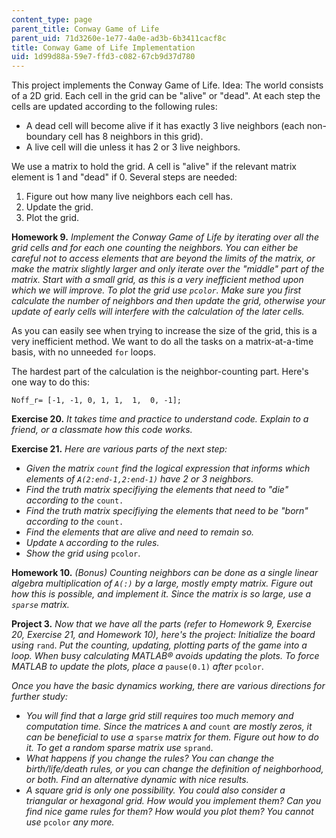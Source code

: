 ```yaml
---
content_type: page
parent_title: Conway Game of Life
parent_uid: 71d3260e-1e77-4a0e-ad3b-6b3411cacf8c
title: Conway Game of Life Implementation
uid: 1d99d88a-59e7-ffd3-c082-67cb9d37d780
---
```


This project implements the Conway Game of Life. Idea: The world consists of a 2D grid. Each cell in the grid can be "alive" or "dead". At each step the cells are updated according to the following rules:

*   A dead cell will become alive if it has exactly 3 live neighbors (each non-boundary cell has 8 neighbors in this grid).
*   A live cell will die unless it has 2 or 3 live neighbors.

We use a matrix to hold the grid. A cell is "alive" if the relevant matrix element is 1 and "dead" if 0. Several steps are needed:

1.  Figure out how many live neighbors each cell has.
2.  Update the grid.
3.  Plot the grid.

**Homework 9.** _Implement the Conway Game of Life by iterating over all the grid cells and for each one counting the neighbors. You can either be careful not to access elements that are beyond the limits of the matrix, or make the matrix slightly larger and only iterate over the "middle" part of the matrix. Start with a small grid, as this is a very inefficient method upon which we will improve. To plot the grid use `pcolor`. Make sure you first calculate the number of neighbors and then update the grid, otherwise your update of early cells will interfere with the calculation of the later cells._

As you can easily see when trying to increase the size of the grid, this is a very inefficient method. We want to do all the tasks on a matrix-at-a-time basis, with no unneeded `for` loops.

The hardest part of the calculation is the neighbor-counting part. Here's one way to do this:

```
Noff_r= [-1, -1, 0, 1, 1,  1,  0, -1];
```

**Exercise 20.** _It takes time and practice to understand code. Explain to a friend, or a classmate how this code works._

**Exercise 21.** _Here are various parts of the next step:_

*   _Given the matrix `count` find the logical expression that informs which elements of `A(2:end-1,2:end-1)` have 2 or 3 neighbors._
*   _Find the truth matrix specifiying the elements that need to "die" according to the_ `count.`
*   _Find the truth matrix specifiying the elements that need to be "born" according to the_ `count.`
*   _Find the elements that are alive and need to remain so._
*   _Update_ `A` _according to the rules._
*   _Show the grid using_ `pcolor`.

**Homework 10.** _(Bonus) Counting neighbors can be done as a single linear algebra multiplication of `A(:)` by a large, mostly empty matrix. Figure out how this is possible, and implement it. Since the matrix is so large, use a `sparse` matrix._

**Project 3.** _Now that we have all the parts (refer to Homework 9, Exercise 20, Exercise 21, and Homework 10), here's the project: Initialize the board using_ `rand`. _Put the counting, updating, plotting parts of the game into a loop. When busy calculating MATLAB® avoids updating the plots. To force MATLAB to update the plots, place a_ `pause(0.1)` _after_ `pcolor`.

_Once you have the basic dynamics working, there are various directions for further study:_

*   _You will find that a large grid still requires too much memory and computation time. Since the matrices_ `A` _and_ `count` _are mostly zeros, it can be beneficial to use a_ `sparse` _matrix for them. Figure out how to do it. To get a random sparse matrix use_ `sprand`.
*   _What happens if you change the rules? You can change the birth/life/death rules, or you can change the definition of neighborhood, or both. Find an alternative dynamic with nice results._
*   _A square grid is only one possibility. You could also consider a triangular or hexagonal grid. How would you implement them? Can you find nice game rules for them? How would you plot them? You cannot use_ `pcolor` _any more._